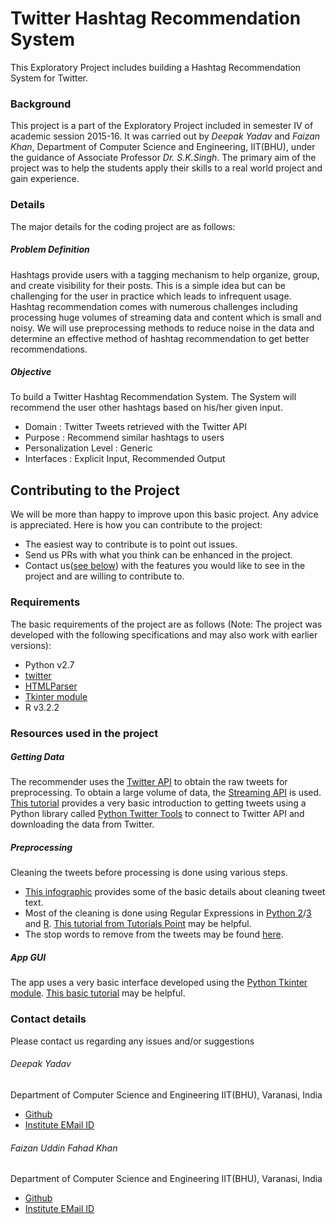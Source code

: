 # Twitter Hashtag Recommendation System
This Exploratory Project includes building a Hashtag Recommendation System for Twitter. 

### Background
This project is a part of the Exploratory Project included in semester IV of academic session 2015-16. It was carried out by *Deepak Yadav* and *Faizan Khan*, Department of Computer Science and Engineering, IIT(BHU), under the guidance of Associate Professor *Dr. S.K.Singh*. The primary aim of the project was to help the students apply their skills to a real world project and gain experience.

### Details
The major details for the coding project are as follows:

##### Problem Definition
Hashtags provide users with a tagging mechanism to help organize, group, and create visibility for their posts. This is a simple idea but can be challenging for the user in practice which leads to infrequent usage. Hashtag recommendation comes with numerous challenges including processing huge volumes of streaming data and content which is small and noisy. We will use preprocessing methods to reduce noise in the data and determine an effective method of hashtag recommendation to get better recommendations.

##### Objective
To build a Twitter Hashtag Recommendation System. The System will recommend the user other hashtags based on his/her given input. 
 - Domain : Twitter Tweets retrieved with the Twitter API
 - Purpose : Recommend similar hashtags to users
 - Personalization Level : Generic
 - Interfaces : Explicit Input, Recommended Output

 
## Contributing to the Project

We will be more than happy to improve upon this basic project. Any advice is appreciated. Here is how you can contribute to the project:
 - The easiest way to contribute is to point out issues.
 - Send us PRs with what you think can be enhanced in the project.
 - Contact us([see below](https://github.com/faizan-khan-iit/Hashtag_Recommender#contact-details)) with the features you would like to see in the project and are willing to contribute to.

### Requirements
The basic requirements of the project are as follows (Note: The project was developed with the following specifications and may also work with earlier versions):
 - Python v2.7
  - [twitter](https://pypi.python.org/pypi/twitter)
  - [HTMLParser](https://docs.python.org/2/library/htmlparser.html)
  - [Tkinter module](https://docs.python.org/2/library/tkinter.html)
 - R v3.2.2

### Resources used in the project

##### Getting Data
The recommender uses the [Twitter API](https://dev.twitter.com/overview/documentation) to obtain the raw tweets for preprocessing. To obtain a large volume of data, the [Streaming API](https://dev.twitter.com/streaming/overview) is used. [This tutorial](http://socialmedia-class.org/twittertutorial.html) provides a very basic introduction to getting tweets using a Python library called [Python Twitter Tools](https://pypi.python.org/pypi/twitter) to connect to Twitter API and downloading the data from Twitter.

##### Preprocessing
Cleaning the tweets before processing is done using various steps.
 - [This infographic](http://www.analyticsvidhya.com/blog/2015/06/quick-guide-text-data-cleaning-python/) provides some of the basic details about cleaning tweet text.
 - Most of the cleaning is done using Regular Expressions in [Python 2](https://docs.python.org/2/library/re.html)/[3](https://docs.python.org/3/library/re.html) and [R](https://stat.ethz.ch/R-manual/R-devel/library/base/html/regex.html). [This tutorial from Tutorials Point](http://www.tutorialspoint.com/python/python_reg_expressions.htm) may be helpful.
 - The stop words to remove from the tweets may be found [here](http://www.ranks.nl/stopwords).

##### App GUI
The app uses a very basic interface developed using the [Python Tkinter module](https://docs.python.org/2/library/tkinter.html). [This basic tutorial](http://www.tutorialspoint.com/python/python_gui_programming.htm) may be helpful.


### Contact details
Please contact us regarding any issues and/or suggestions

###### Deepak Yadav
Department of Computer Science and Engineering
IIT(BHU), Varanasi, India
 - [Github](https://github.com/cryptomanic/)
 - [Institute EMail ID](deepak.yadav.cse14@iitbhu.ac.in)

###### Faizan Uddin Fahad Khan
Department of Computer Science and Engineering
IIT(BHU), Varanasi, India
 - [Github](https://github.com/faizan-khan-iit)
 - [Institute EMail ID](fufahad.khan.cse14@iitbhu.ac.in)
